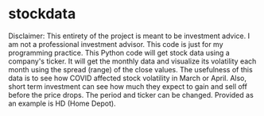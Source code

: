 # stockdata
Disclaimer: This entirety of the project is meant to be investment advice. I am not a professional investment advisor. This code is just for my programming practice. This Python code will get stock data using a company's ticker. It will get the monthly data and visualize its volatility each month using the spread (range) of the close values. The usefulness of this data is to see how COVID affected stock volatility in March or April. Also, short term investment can see how much they expect to gain and sell off before the price drops.  The period and ticker can be changed. Provided as an example is HD (Home Depot).
